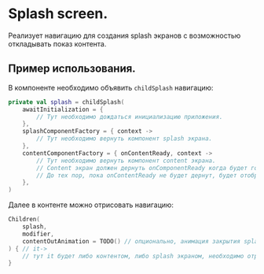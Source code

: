# Splash screen.

Реализует навигацию для создания splash экранов с возможностью откладывать показ контента.

## Пример использования.

В компоненте необходимо объявить `childSplash` навигацию:

```kotlin
private val splash = childSplash(
    awaitInitialization = {
        // Тут необходимо дождаться инициализацию приложения.
    },
    splashComponentFactory = { context ->
        // Тут необходимо вернуть компонент splash экрана.
    },
    contentComponentFactory = { onContentReady, context ->
        // Тут необходимо вернуть компонент content экрана.
        // Content экран должен дернуть onComponentReady когда будет готов к показу контента.
        // До тех пор, пока onContentReady не будет дернут, будет отображаться Splash экран.
    },
)
```

Далее в контенте можно отрисовать навигацию:

```kotlin
Children(
    splash, 
    modifier,
    contentOutAnimation = TODO() // опционально, анимация закрытия splash экрана.
) { // it->
    // тут it будет либо контентом, либо splash экраном, необходимо отрисовать этот компонент
}
```
